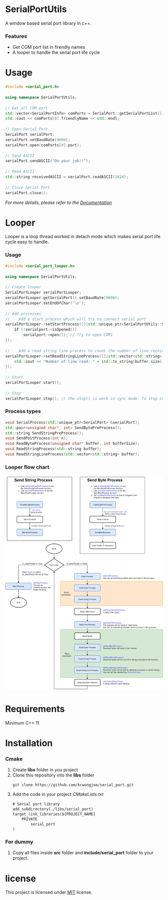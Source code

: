 # SerialPortUtils

A window based serial port library in c++.

### Features
* Get COM port list in firendly names
* A looper to handle the serial port life cycle

# Usage

```cpp
#include <serial_port.h>

using namespace SerialPortUtils;

// Get all COM port
std::vector<SerialPortInfo> comPorts = SerialPort::getSerialPortList();
std::cout << comPorts[0].friendlyName << std::endl;

// Open Serial Port
SerialPort serialPort;
serialPort.setBaudRate(9600);
serialPort.open(comPorts[0].port);

// Send ASCII
serialPort.sendASCII("Do your job!!");

// Read ASCII
std::string receivedASCII = serialPort.readASCII(1024);

// Close Serial Port
serialPort.close();
```

*For more details, please refer to the [Documentation](http://kcwongjoe.com/serial_port/index.html)*

# Looper

Looper is a loop thread worked in detach mode which makes serial port life cycle easy to handle.

### Usage

```cpp
#include <serial_port_looper.h>

using namespace SerialPortUtils;

// Create looper
SerialPortLooper serialPortLooper;
serialPortLooper.getSerialPort().setBaudRate(9600);
serialPortLooper.setEndOfChar('\n');

// Add processes
//    Add a start process which will try to connect serial port
serialPortLooper->setStartProcess([](std::unique_ptr<SerialPortUtils::SerialPort> &serialport) {
    if (!serialport->isOpened())
        serialport->open(1); // Try to open COM1
});

//    Add a read string line process to count the number of line received.
serialPortLooper->setReadStringLineProcess([](std::vector<std::string> buffer) {
    std::cout << "Number of line read: " + std::to_string(buffer.size()) << std::endl;
});

// Start
serialPortLooper.start();

// Stop
serialPortLooper.stop(); // The stop() is work in sync mode. To stop in async, use stop(true)
```

### Process types

```cpp
void SerialProcess(std::unique_ptr<SerialPort> &serialPort);
std::pair<unsigned char*, int> SendBytePreProcess();
std::string SendStringPreProcess();
void SendPostProcess(int n);
void ReadByteProcess(unsigned char* buffer, int bufferSize);
void ReadStringProcess(std::string buffer);
void ReadStringLineProcess(std::vector<std::string> buffer);
```

### Looper flow chart
![Looper](docs/looper.png)

# Requirements

Minimum C++ 11

# Installation

### Cmake

1. Create **libs** folder in you project
2. Clone this repository into the **libs** folder
   ```
   git clone https://github.com/kcwongjoe/serial_port.git
   ```
3. Add the code in your project *CMakeLists.txt*
   ```
   # Serial port library
   add_subdirectory(./libs/serial_port)
   target_link_libraries(${PROJECT_NAME}
       PRIVATE
           serial_port
   )
   ```
### For dummy
1. Copy all files inside **src** folder and **include/serial_port** folder to your project.

# license
This project is licensed under [MIT](LICENSE) license.